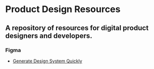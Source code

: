 # Product Design Resources

## A repository of resources for digital product designers and developers.

### Figma
  - [Generate Design System Quickly](https://figr.design/)
